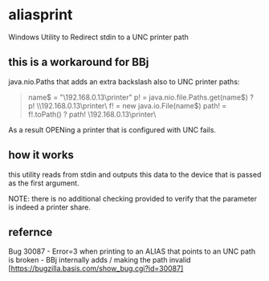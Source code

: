 # aliasprint
Windows Utility to Redirect stdin to a UNC printer path

## this is a workaround for BBj 

java.nio.Paths that adds an extra backslash also to UNC printer paths:

>name$ = "\\192.168.0.13\printer"
>p! = java.nio.file.Paths.get(name$)
>? p!
\\192.168.0.13\printer\
>f! = new java.io.File(name$)
>path! = f!.toPath()
>? path!
\\192.168.0.13\printer\


As a result OPENing a printer that is configured with UNC fails. 

## how it works

this utility reads from stdin and outputs this data to the device that is passed as the first argument. 

NOTE: there is no additional checking provided to verify that the parameter is indeed a printer share. 

## refernce

Bug 30087 - Error=3 when printing to an ALIAS that points to an UNC path is broken - BBj internally adds / making the path invalid [https://bugzilla.basis.com/show_bug.cgi?id=30087]

